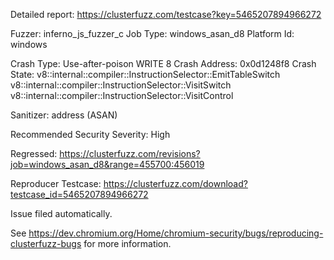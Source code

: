 Detailed report: https://clusterfuzz.com/testcase?key=5465207894966272

Fuzzer: inferno_js_fuzzer_c
Job Type: windows_asan_d8
Platform Id: windows

Crash Type: Use-after-poison WRITE 8
Crash Address: 0x0d1248f8
Crash State:
  v8::internal::compiler::InstructionSelector::EmitTableSwitch
  v8::internal::compiler::InstructionSelector::VisitSwitch
  v8::internal::compiler::InstructionSelector::VisitControl
  
Sanitizer: address (ASAN)

Recommended Security Severity: High

Regressed: https://clusterfuzz.com/revisions?job=windows_asan_d8&range=455700:456019

Reproducer Testcase: https://clusterfuzz.com/download?testcase_id=5465207894966272


Issue filed automatically.

See https://dev.chromium.org/Home/chromium-security/bugs/reproducing-clusterfuzz-bugs for more information.